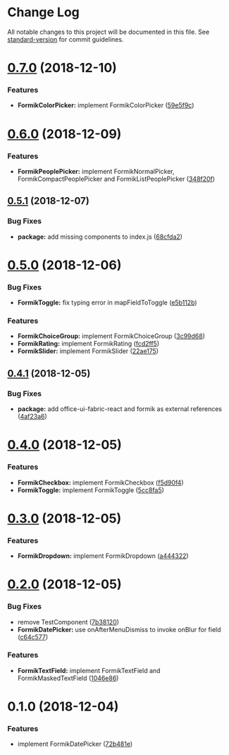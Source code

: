 # Change Log

All notable changes to this project will be documented in this file. See [standard-version](https://github.com/conventional-changelog/standard-version) for commit guidelines.

<a name="0.7.0"></a>
# [0.7.0](https://github.com/kmees/formik-office-ui-fabric-react/compare/v0.6.0...v0.7.0) (2018-12-10)


### Features

* **FormikColorPicker:** implement FormikColorPicker ([59e5f9c](https://github.com/kmees/formik-office-ui-fabric-react/commit/59e5f9c))



<a name="0.6.0"></a>
# [0.6.0](https://github.com/kmees/formik-office-ui-fabric-react/compare/v0.5.1...v0.6.0) (2018-12-09)


### Features

* **FormikPeoplePicker:** implement FormikNormalPicker, FormikCompactPeoplePicker and FormikListPeoplePicker ([348f20f](https://github.com/kmees/formik-office-ui-fabric-react/commit/348f20f))



<a name="0.5.1"></a>
## [0.5.1](https://github.com/kmees/formik-office-ui-fabric-react/compare/v0.5.0...v0.5.1) (2018-12-07)


### Bug Fixes

* **package:** add missing components to index.js ([68cfda2](https://github.com/kmees/formik-office-ui-fabric-react/commit/68cfda2))



<a name="0.5.0"></a>
# [0.5.0](https://github.com/kmees/formik-office-ui-fabric-react/compare/v0.4.1...v0.5.0) (2018-12-06)


### Bug Fixes

* **FormikToggle:** fix typing error in mapFieldToToggle ([e5b112b](https://github.com/kmees/formik-office-ui-fabric-react/commit/e5b112b))


### Features

* **FormikChoiceGroup:** implement FormikChoiceGroup ([3c99d68](https://github.com/kmees/formik-office-ui-fabric-react/commit/3c99d68))
* **FormikRating:** implement FormikRating ([fcd2ff5](https://github.com/kmees/formik-office-ui-fabric-react/commit/fcd2ff5))
* **FormikSlider:** implement FormikSlider ([22ae175](https://github.com/kmees/formik-office-ui-fabric-react/commit/22ae175))



<a name="0.4.1"></a>
## [0.4.1](https://github.com/kmees/formik-office-ui-fabric-react/compare/v0.4.0...v0.4.1) (2018-12-05)


### Bug Fixes

* **package:** add office-ui-fabric-react and formik as external references ([4af23a6](https://github.com/kmees/formik-office-ui-fabric-react/commit/4af23a6))



<a name="0.4.0"></a>
# [0.4.0](https://github.com/kmees/formik-office-ui-fabric-react/compare/v0.3.0...v0.4.0) (2018-12-05)


### Features

* **FormikCheckbox:** implement FormikCheckbox ([f5d90f4](https://github.com/kmees/formik-office-ui-fabric-react/commit/f5d90f4))
* **FormikToggle:** implement FormikToggle ([5cc8fa5](https://github.com/kmees/formik-office-ui-fabric-react/commit/5cc8fa5))



<a name="0.3.0"></a>
# [0.3.0](https://github.com/kmees/formik-office-ui-fabric-react/compare/v0.2.0...v0.3.0) (2018-12-05)


### Features

* **FormikDropdown:** implement FormikDropdown ([a444322](https://github.com/kmees/formik-office-ui-fabric-react/commit/a444322))



<a name="0.2.0"></a>
# [0.2.0](https://github.com/kmees/formik-office-ui-fabric-react/compare/v0.1.0...v0.2.0) (2018-12-05)


### Bug Fixes

* remove TestComponent ([7b38120](https://github.com/kmees/formik-office-ui-fabric-react/commit/7b38120))
* **FormikDatePicker:** use onAfterMenuDismiss to invoke onBlur for field ([c64c577](https://github.com/kmees/formik-office-ui-fabric-react/commit/c64c577))


### Features

* **FormikTextField:** implement FormikTextField and FormikMaskedTextField ([1046e86](https://github.com/kmees/formik-office-ui-fabric-react/commit/1046e86))



<a name="0.1.0"></a>
# 0.1.0 (2018-12-04)


### Features

* implement FormikDatePicker ([72b481e](https://github.com/kmees/formik-office-ui-fabric-react/commit/72b481e))
